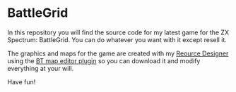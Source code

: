 # BattleGrid

In this repository you will find the source code for my latest game for the ZX Spectrum: BattleGrid.
You can do whatever you want with it except resell it.

The graphics and maps for the game are created with my [Reource Designer](https://github.com/gusmanb/ResourceDesigner) using the [BT map editor plugin](https://github.com/gusmanb/ResourceDesigner/tree/master/BTMapEditorPlugin) so you can download it and modify everything at your will.

Have fun!
